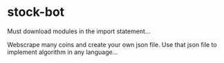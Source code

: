 # stock-bot

Must download modules in the import statement...

Webscrape many coins and create your own json file. Use that json file to implement algorithm in any language...
